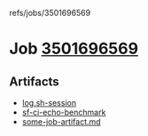 refs/jobs/3501696569

# Job [3501696569](https://github.com/rokmoln/support-firecloud/runs/3501696569?check_suite_focus=true)

## Artifacts

* [log.sh-session](log.sh-session)
* [sf-ci-echo-benchmark](sf-ci-echo-benchmark)
* [some-job-artifact.md](some-job-artifact.md)

